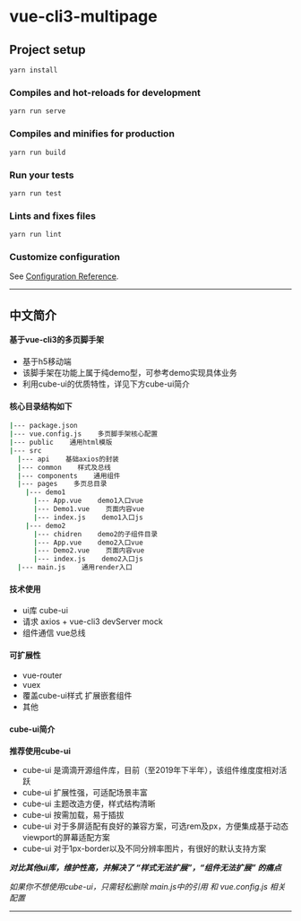 # vue-cli3-multipage

## Project setup
```
yarn install
```

### Compiles and hot-reloads for development
```
yarn run serve
```

### Compiles and minifies for production
```
yarn run build
```

### Run your tests
```
yarn run test
```

### Lints and fixes files
```
yarn run lint
```

### Customize configuration
See [Configuration Reference](https://cli.vuejs.org/config/).

***

## 中文简介

#### 基于vue-cli3的多页脚手架
* 基于h5移动端
* 该脚手架在功能上属于纯demo型，可参考demo实现具体业务
* 利用cube-ui的优质特性，详见下方cube-ui简介

#### 核心目录结构如下
```bash
|--- package.json
|--- vue.config.js    多页脚手架核心配置
|--- public    通用html模版
|--- src
  |--- api    基础axios的封装
  |--- common    样式及总线
  |--- components    通用组件
  |--- pages    多页总目录
    |--- demo1
      |--- App.vue    demo1入口vue
      |--- Demo1.vue    页面内容vue
      |--- index.js    demo1入口js
    |--- demo2
      |--- chidren    demo2的子组件目录
      |--- App.vue    demo2入口vue
      |--- Demo2.vue    页面内容vue
      |--- index.js    demo2入口js
  |--- main.js    通用render入口
```

#### 技术使用
* ui库    cube-ui
* 请求    axios + vue-cli3 devServer mock
* 组件通信     vue总线

#### 可扩展性
* vue-router
* vuex
* 覆盖cube-ui样式 扩展嵌套组件
* 其他

#### cube-ui简介
**推荐使用cube-ui**
* cube-ui 是滴滴开源组件库，目前（至2019年下半年），该组件维度度相对活跃
* cube-ui 扩展性强，可适配场景丰富
* cube-ui 主题改造方便，样式结构清晰
* cube-ui 按需加载，易于插拔
* cube-ui 对于多屏适配有良好的兼容方案，可选rem及px，方便集成基于动态viewport的屏幕适配方案
* cube-ui 对于1px-border以及不同分辨率图片，有很好的默认支持方案

***对比其他ui库，维护性高，并解决了 “样式无法扩展”，“组件无法扩展” 的痛点***

*如果你不想使用cube-ui，只需轻松删除 main.js中的引用 和 vue.config.js 相关配置*

***

